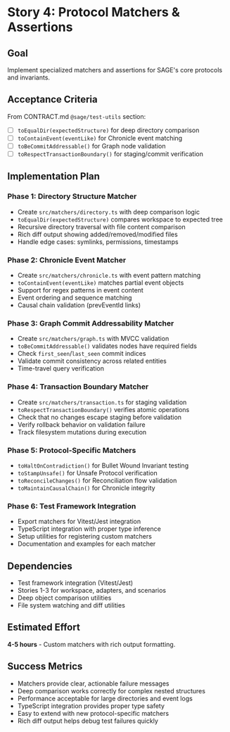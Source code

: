 # Story 4: Protocol Matchers & Assertions

## Goal
Implement specialized matchers and assertions for SAGE's core protocols and invariants.

## Acceptance Criteria
From CONTRACT.md `@sage/test-utils` section:
- [ ] `toEqualDir(expectedStructure)` for deep directory comparison
- [ ] `toContainEvent(eventLike)` for Chronicle event matching
- [ ] `toBeCommitAddressable()` for Graph node validation
- [ ] `toRespectTransactionBoundary()` for staging/commit verification

## Implementation Plan

### Phase 1: Directory Structure Matcher
- Create `src/matchers/directory.ts` with deep comparison logic
- `toEqualDir(expectedStructure)` compares workspace to expected tree
- Recursive directory traversal with file content comparison
- Rich diff output showing added/removed/modified files
- Handle edge cases: symlinks, permissions, timestamps

### Phase 2: Chronicle Event Matcher  
- Create `src/matchers/chronicle.ts` with event pattern matching
- `toContainEvent(eventLike)` matches partial event objects
- Support for regex patterns in event content
- Event ordering and sequence matching
- Causal chain validation (prevEventId links)

### Phase 3: Graph Commit Addressability Matcher
- Create `src/matchers/graph.ts` with MVCC validation
- `toBeCommitAddressable()` validates nodes have required fields
- Check `first_seen`/`last_seen` commit indices
- Validate commit consistency across related entities
- Time-travel query verification

### Phase 4: Transaction Boundary Matcher
- Create `src/matchers/transaction.ts` for staging validation
- `toRespectTransactionBoundary()` verifies atomic operations
- Check that no changes escape staging before validation
- Verify rollback behavior on validation failure
- Track filesystem mutations during execution

### Phase 5: Protocol-Specific Matchers
- `toHaltOnContradiction()` for Bullet Wound Invariant testing
- `toStampUnsafe()` for Unsafe Protocol verification
- `toReconcileChanges()` for Reconciliation flow validation
- `toMaintainCausalChain()` for Chronicle integrity

### Phase 6: Test Framework Integration
- Export matchers for Vitest/Jest integration
- TypeScript integration with proper type inference
- Setup utilities for registering custom matchers
- Documentation and examples for each matcher

## Dependencies
- Test framework integration (Vitest/Jest)
- Stories 1-3 for workspace, adapters, and scenarios
- Deep object comparison utilities
- File system watching and diff utilities

## Estimated Effort
**4-5 hours** - Custom matchers with rich output formatting.

## Success Metrics
- Matchers provide clear, actionable failure messages
- Deep comparison works correctly for complex nested structures
- Performance acceptable for large directories and event logs
- TypeScript integration provides proper type safety
- Easy to extend with new protocol-specific matchers
- Rich diff output helps debug test failures quickly